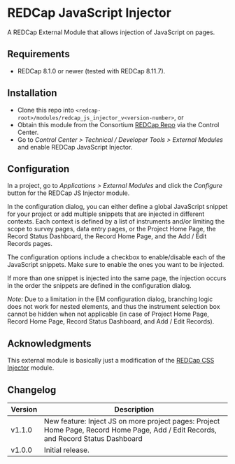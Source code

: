 # REDCap JavaScript Injector

A REDCap External Module that allows injection of JavaScript on pages.

## Requirements

- REDCap 8.1.0 or newer (tested with REDCap 8.11.7).

## Installation

- Clone this repo into `<redcap-root>/modules/redcap_js_injector_v<version-number>`, or
- Obtain this module from the Consortium [REDCap Repo](https://redcap.vanderbilt.edu/consortium/modules/index.php) via the Control Center.
- Go to _Control Center > Technical / Developer Tools > External Modules_ and enable REDCap JavaScript Injector.

## Configuration

In a project, go to _Applications > External Modules_ and click the _Configure_ button for the REDCap JS Injector module.

In the configuration dialog, you can either define a global JavaScript snippet for your project or add multiple snippets that are injected in different contexts. Each context is defined by a list of instruments and/or limiting the scope to survey pages, data entry pages, or the Project Home Page, the Record Status Dashboard, the Record Home Page, and the Add / Edit Records pages.

The configuration options include a checkbox to enable/disable each of the JavaScript snippets. Make sure to enable the ones you want to be injected.

If more than one snippet is injected into the same page, the injection occurs in the order the snippets are defined in the configuration dialog.

_Note:_ Due to a limitation in the EM configuration dialog, branching logic does not work for nested elements, and thus the instrument selection box cannot be hidden when not applicable (in case of Project Home Page, Record Home Page, Record Status Dashboard, and Add / Edit Records).

## Acknowledgments

This external module is basically just a modification of the [REDCap CSS Injector](https://github.com/ctsit/redcap_css_injector) module.

## Changelog

Version | Description
------- | ------------------
v1.1.0  | New feature: Inject JS on more project pages: Project Home Page, Record Home Page, Add / Edit Records, and Record Status Dashboard
v1.0.0  | Initial release.
